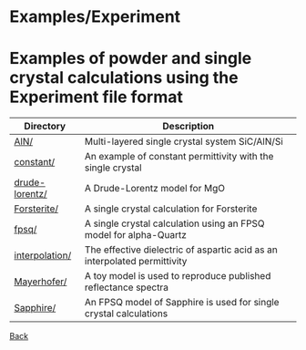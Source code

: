 # Examples/Experiment
# Examples of powder and single crystal calculations using the Experiment file format

 | **Directory**   | **Description**                                                                    |
 | ----------------| ---------------------------------------------------------------------------------- |
 | [AlN/](./AlN/README.md) | Multi-layered single crystal system SiC/AlN/Si |
 | [constant/](./constant/README.md) | An example of constant permittivity with the single crystal |
 | [drude-lorentz/](./drude-lorentz/README.md) | A Drude-Lorentz model for MgO |
 | [Forsterite/](./Forsterite/README.md) | A single crystal calculation for Forsterite |
 | [fpsq/](./fpsq/README.md) | A single crystal calculation using an FPSQ model for alpha-Quartz |
 | [interpolation/](./interpolation/README.md) | The effective dielectric of aspartic acid as an interpolated permittivity |
 | [Mayerhofer/](./Mayerhofer/README.md) | A toy model is used to reproduce published reflectance spectra |
 | [Sapphire/](./Sapphire/README.md) | An FPSQ model of Sapphire is used for single crystal calculations |

[Back](..)
